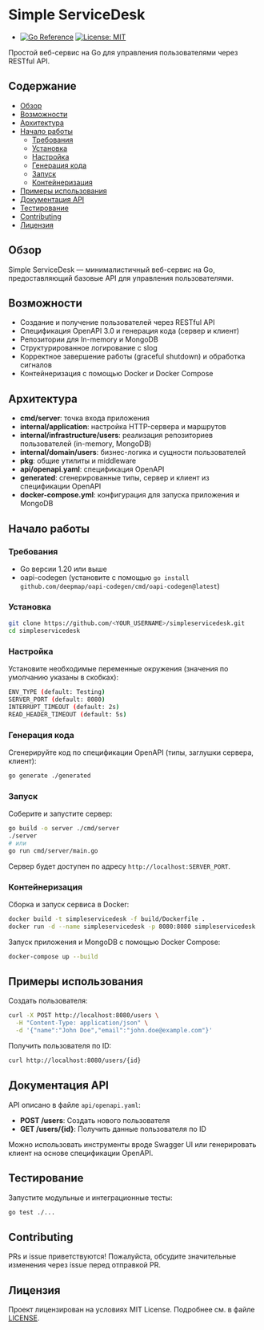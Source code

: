 # Simple ServiceDesk

- [![Go Reference](https://pkg.go.dev/badge/simpleservicedesk)](https://pkg.go.dev/simpleservicedesk) [![License: MIT](https://img.shields.io/badge/License-MIT-blue.svg)](LICENSE)

Простой веб-сервис на Go для управления пользователями через RESTful API.

## Содержание
- [Обзор](#обзор)
- [Возможности](#возможности)
- [Архитектура](#архитектура)
- [Начало работы](#начало-работы)
  - [Требования](#требования)
  - [Установка](#установка)
  - [Настройка](#настройка)
  - [Генерация кода](#генерация-кода)
  - [Запуск](#запуск)
  - [Контейнеризация](#контейнеризация)
- [Примеры использования](#примеры-использования)
- [Документация API](#документация-api)
- [Тестирование](#тестирование)
- [Contributing](#contributing)
- [Лицензия](#лицензия)

## Обзор
Simple ServiceDesk — минималистичный веб-сервис на Go, предоставляющий базовые API для управления пользователями.

## Возможности
- Создание и получение пользователей через RESTful API
- Спецификация OpenAPI 3.0 и генерация кода (сервер и клиент)
- Репозитории для In-memory и MongoDB
- Структурированное логирование с slog
- Корректное завершение работы (graceful shutdown) и обработка сигналов
- Контейнеризация с помощью Docker и Docker Compose

## Архитектура
- **cmd/server**: точка входа приложения
- **internal/application**: настройка HTTP-сервера и маршрутов
- **internal/infrastructure/users**: реализация репозиториев пользователей (in-memory, MongoDB)
- **internal/domain/users**: бизнес-логика и сущности пользователей
- **pkg**: общие утилиты и middleware
- **api/openapi.yaml**: спецификация OpenAPI
- **generated**: сгенерированные типы, сервер и клиент из спецификации OpenAPI
- **docker-compose.yml**: конфигурация для запуска приложения и MongoDB

## Начало работы

### Требования
- Go версии 1.20 или выше
- oapi-codegen (установите с помощью `go install github.com/deepmap/oapi-codegen/cmd/oapi-codegen@latest`)

### Установка
```bash
git clone https://github.com/<YOUR_USERNAME>/simpleservicedesk.git
cd simpleservicedesk
```

### Настройка
Установите необходимые переменные окружения (значения по умолчанию указаны в скобках):
```bash
ENV_TYPE (default: Testing)
SERVER_PORT (default: 8080)
INTERRUPT_TIMEOUT (default: 2s)
READ_HEADER_TIMEOUT (default: 5s)
```

### Генерация кода
Сгенерируйте код по спецификации OpenAPI (типы, заглушки сервера, клиент):
```bash
go generate ./generated
```

### Запуск
Соберите и запустите сервер:
```bash
go build -o server ./cmd/server
./server
# или
go run cmd/server/main.go
```
Сервер будет доступен по адресу `http://localhost:SERVER_PORT`.

### Контейнеризация

Сборка и запуск сервиса в Docker:
```bash
docker build -t simpleservicedesk -f build/Dockerfile .
docker run -d --name simpleservicedesk -p 8080:8080 simpleservicedesk
```

Запуск приложения и MongoDB с помощью Docker Compose:
```bash
docker-compose up --build
```

## Примеры использования

Создать пользователя:
```bash
curl -X POST http://localhost:8080/users \
  -H "Content-Type: application/json" \
  -d '{"name":"John Doe","email":"john.doe@example.com"}'
```

Получить пользователя по ID:
```bash
curl http://localhost:8080/users/{id}
```

## Документация API
API описано в файле `api/openapi.yaml`:
- **POST /users**: Создать нового пользователя
- **GET /users/{id}**: Получить данные пользователя по ID

Можно использовать инструменты вроде Swagger UI или генерировать клиент на основе спецификации OpenAPI.

## Тестирование
Запустите модульные и интеграционные тесты:
```bash
go test ./...
```

## Contributing

PRs и issue приветствуются! Пожалуйста, обсудите значительные изменения через issue перед отправкой PR.

## Лицензия
Проект лицензирован на условиях MIT License. Подробнее см. в файле [LICENSE](LICENSE).
